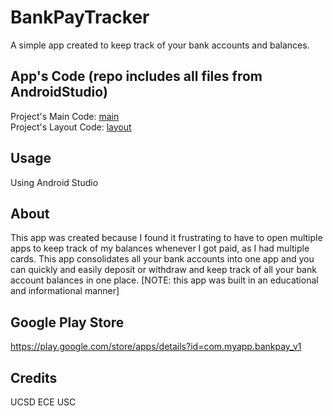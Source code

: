 # BankPayTracker

A simple app created to keep track of your bank accounts and balances.

## App's Code (repo includes all files from AndroidStudio)
Project's Main Code: [main](https://github.com/aksharans/BankPayTracker/tree/master/app/src/main/java/com/example/bankpay_v1)
<br/>Project's Layout Code: [layout](https://github.com/aksharans/BankPayTracker/tree/master/app/src/main/res/layout)


## Usage

Using Android Studio

## About

This app was created because I found it frustrating to have to open multiple apps 
to keep track of my balances whenever I got paid, as I had multiple cards. This app 
consolidates all your bank accounts into one app and you can quickly and easily 
deposit or withdraw and keep track of all your bank account balances in one place. 
[NOTE: this app was built in an educational and informational manner] 


## Google Play Store

https://play.google.com/store/apps/details?id=com.myapp.bankpay_v1

## Credits

UCSD ECE USC 

